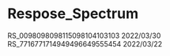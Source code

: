 # Respose_Spectrum
RS_0098098098115098104103103  2022/03/30
RS_7716771714949496649555454  2022/03/22
